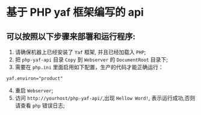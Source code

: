 ﻿# 基于 PHP yaf 框架编写的 api
## 可以按照以下步骤来部署和运行程序:
1. 请确保机器上已经安装了 `Yaf` 框架, 并且已经加载入 `PHP`;
2. 把 `php-yaf-api` 目录 `Copy` 到 `Webserver` 的 `DocumentRoot` 目录下;
3. 需要在 `php.ini` 里面启用如下配置，生产的代码才能正确运行：
```
yaf.environ="product"
```
4. 重启 `Webserver`;
5. 访问 `http://yourhost/php-yaf-api/`,出现 `Hellow Word!`, 表示运行成功,否则请查看 `php` 错误日志;
